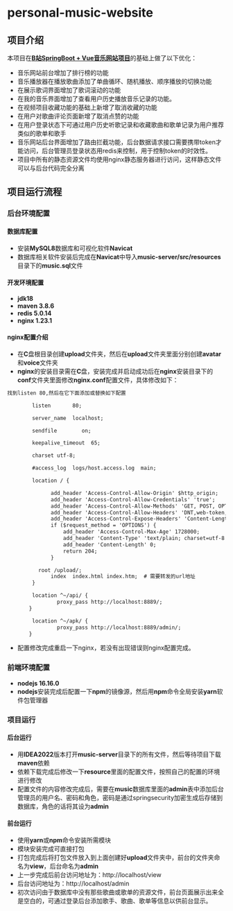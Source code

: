 # personal-music-website

## 项目介绍

本项目在[**B站SpringBoot + Vue音乐网站项目**](https://www.bilibili.com/video/BV1Ck4y127cg/?spm_id_from=333.337.search-card.all.click)的基础上做了以下优化：

- 音乐网站前台增加了排行榜的功能
- 音乐播放器在播放歌曲添加了单曲循环、随机播放、顺序播放的切换功能
- 在展示歌词界面增加了歌词滚动的功能
- 在我的音乐界面增加了查看用户历史播放音乐记录的功能。
- 在视频项目收藏功能的基础上新增了取消收藏的功能
- 在用户对歌曲评论页面新增了取消点赞的功能
- 在用户登录状态下可通过用户历史听歌记录和收藏歌曲和歌单记录为用户推荐类似的歌单和歌手
- 音乐网站后台界面增加了路由拦截功能，后台数据请求接口需要携带token才能访问，后台管理员登录状态用redis来控制，用于控制token的时效性。
- 项目中所有的静态资源文件均使用nginx静态服务器进行访问，这样静态文件可以与后台代码完全分离

## 项目运行流程

### 后台环境配置

#### 数据库配置

- 安装**MySQL8**数据库和可视化软件**Navicat**
- 数据库相关软件安装后完成在**Navicat**中导入**music-server/src/resources**目录下的**music.sql**文件

#### 开发环境配置

- **jdk18**
- **maven 3.8.6**
- **redis 5.0.14**
- **nginx 1.23.1**

#### nginx配置介绍

- 在**C**盘根目录创建**upload**文件夹，然后在**upload**文件夹里面分别创建**avatar**和**voice**文件夹
- **nginx**的安装目录需在**C**盘，安装完成并启动成功后在**nginx**安装目录下的**conf**文件夹里面修改**nginx.conf**配置文件，具体修改如下：

```xml
找到listen 80,然后在它下面添加或替换如下配置

        listen       80;

        server_name  localhost;

        sendfile        on;

        keepalive_timeout  65;

        charset utf-8;

        #access_log  logs/host.access.log  main;

        location / {

              add_header 'Access-Control-Allow-Origin' $http_origin;
              add_header 'Access-Control-Allow-Credentials' 'true';
              add_header 'Access-Control-Allow-Methods' 'GET, POST, OPTIONS';
              add_header 'Access-Control-Allow-Headers' 'DNT,web-token,app-token,Authorization,Accept,Origin,Keep-Alive,User-Agent,X-Mx-ReqToken,X-Data-Type,X-Auth-Token,X-Requested-With,If-Modified-Since,Cache-Control,Content-Type,Range';
              add_header 'Access-Control-Expose-Headers' 'Content-Length,Content-Range';
              if ($request_method = 'OPTIONS') {
                  add_header 'Access-Control-Max-Age' 1728000;
                  add_header 'Content-Type' 'text/plain; charset=utf-8';
                  add_header 'Content-Length' 0;
                  return 204;
              }

	      root /upload/;
              index  index.html index.htm;	# 需要转发的url地址
        }

        location ^~/api/ {
                proxy_pass http://localhost:8889/;
       }

        location ^~/apk/ {
                proxy_pass http://localhost:8889/admin/;
       }
```

- 配置修改完成重启一下nginx，若没有出现错误则nginx配置完成。

### 前端环境配置

- **nodejs 16.16.0**
- **nodejs**安装完成后配置一下**npm**的镜像源，然后用**npm**命令全局安装**yarn**软件包管理器

### 项目运行

#### 后台运行

- 用**IDEA2022**版本打开**music-server**目录下的所有文件，然后等待项目下载**maven**依赖
- 依赖下载完成后修改一下**resource**里面的配置文件，按照自己的配置的环境进行修改
- 配置文件的内容修改完成后，需要在**music**数据库里面的**admin**表中添加后台管理员的用户名、密码和角色，密码是通过springsecurity加密生成后存储到数据库，角色的话将其设为**admin**

#### 前台运行

- 使用**yarn**或**npm**命令安装所需模块
- 模块安装完成可直接打包
- 打包完成后将打包文件放入到上面创建好**upload**文件夹中，前台的文件夹命名为**view**，后台命名为**admin**
- 上一步完成后前台访问地址为：http://localhost/view
- 后台访问地址为：http://localhost/admin
- 初次访问由于数据库中没有那些歌曲或歌单的资源文件，前台页面展示出来全是空白的，可通过登录后台添加歌手、歌曲、歌单等信息以供前台显示。






